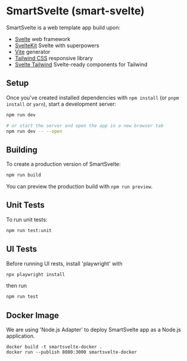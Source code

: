 # SmartSvelte (smart-svelte)

SmartSvelte is a web template app build upon:

* [Svelte](https://svelte.dev/) web framework 
* [SvelteKit](https://kit.svelte.dev/) Svelte with superpowers
* [Vite](https://vitejs.dev/) generator
* [Tailwind CSS](https://tailwindcss.com/) responsive library
* [Svelte Tailwind](https://flowbite-svelte.com/) Svelte-ready components for Tailwind

## Setup

Once you've created installed dependencies with `npm install` (or `pnpm install` or `yarn`), start a development server:

```bash
npm run dev

# or start the server and open the app in a new browser tab
npm run dev -- --open
```

## Building

To create a production version of SmartSvelte:

```bash
npm run build
```

You can preview the production build with `npm run preview`.

## Unit Tests

To run unit tests:

```bash
npm run test:unit
```

## UI Tests

Before running UI rests, install 'playwright' with

```bash
npx playwright install
```

then run

```bash
npm run test
```

## Docker Image

We are using 'Node.js Adapter' to deploy SmartSvelte app as a Node.js application.

    docker build -t smartsvelte-docker .
    docker run --publish 8080:3000 smartsvelte-docker

